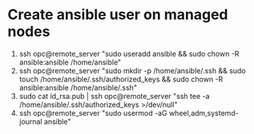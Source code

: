 # Create ansible user on managed nodes

1. ssh opc@remote_server "sudo useradd ansible && sudo chown -R ansible:ansible /home/ansible"
2. ssh opc@remote_server "sudo mkdir -p /home/ansible/.ssh && sudo touch /home/ansible/.ssh/authorized_keys && sudo chown -R ansible:ansible /home/ansible/.ssh"
3. sudo cat id_rsa.pub | ssh opc@remote_server "ssh tee -a /home/ansible/.ssh/authorized_keys >/dev/null"
4. ssh opc@remote_server "sudo usermod -aG wheel,adm,systemd-journal ansible"
